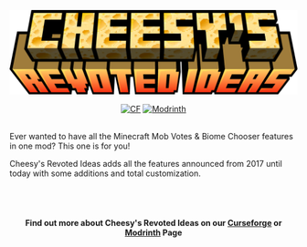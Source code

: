 <p align="center"><img src="https://github.com/Mr-ConQueso/cheesy_revoted/blob/main/project-assets/titles-icons/cheesy_revoted_title_4k.png" alt="Logo" width="700"></p><p align="center">
    <a href="https://www.curseforge.com/minecraft/mc-mods/cheesy_revoted"><img src="http://cf.way2muchnoise.eu/328085.svg" alt="CF"></a>
    <a href="https://modrinth.com/mod/cheesy_revoted"><img src="https://img.shields.io/modrinth/dt/cheesy_splashes?logo=modrinth&label=&suffix=%20&style=flat&color=242629&labelColor=5ca424&logoColor=1c1c1c" alt="Modrinth"></a>
    <br><br>
</h1>

<p>Ever wanted to have all the Minecraft Mob Votes & Biome Chooser features in one mod? This one is for you!</p>
<p>Cheesy's Revoted Ideas adds all the features announced from 2017 until today with some additions and total customization.</p>
<p>&nbsp;</p>

<h1></h1>
<h4 align="center">Find out more about Cheesy's Revoted Ideas on our <a href="https://www.curseforge.com/minecraft/mc-mods/cheesy_revoted">Curseforge</a> or <a href="https://modrinth.com/mod/cheesy_revoted">Modrinth</a> Page</h4>
